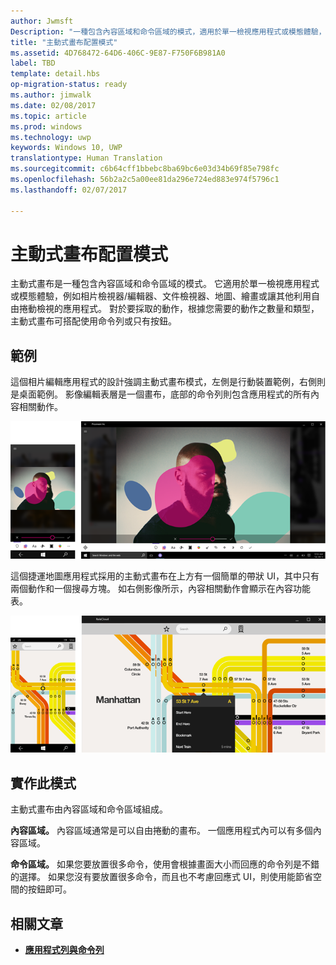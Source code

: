 ```yaml
---
author: Jwmsft
Description: "一種包含內容區域和命令區域的模式，適用於單一檢視應用程式或模態體驗，例如相片檢視器/編輯器、文件檢視器、地圖、繪畫或讓其他利用自由捲動檢視的應用程式。"
title: "主動式畫布配置模式"
ms.assetid: 4D768472-64D6-406C-9E87-F750F6B981A0
label: TBD
template: detail.hbs
op-migration-status: ready
ms.author: jimwalk
ms.date: 02/08/2017
ms.topic: article
ms.prod: windows
ms.technology: uwp
keywords: Windows 10, UWP
translationtype: Human Translation
ms.sourcegitcommit: c6b64cff1bbebc8ba69bc6e03d34b69f85e798fc
ms.openlocfilehash: 56b2a2c5a00ee81da296e724ed883e974f5796c1
ms.lasthandoff: 02/07/2017

---
```

# <a name="active-canvas-layout-pattern"></a>主動式畫布配置模式

主動式畫布是一種包含內容區域和命令區域的模式。 它適用於單一檢視應用程式或模態體驗，例如相片檢視器/編輯器、文件檢視器、地圖、繪畫或讓其他利用自由捲動檢視的應用程式。 對於要採取的動作，根據您需要的動作之數量和類型，主動式畫布可搭配使用命令列或只有按鈕。

## <a name="examples"></a>範例

這個相片編輯應用程式的設計強調主動式畫布模式，左側是行動裝置範例，右側則是桌面範例。 影像編輯表層是一個畫布，底部的命令列則包含應用程式的所有內容相關動作。

![使用主動式畫布模式的相片編輯器範例](images/uap-photo-pc-phone-700.png)

這個捷運地圖應用程式採用的主動式畫布在上方有一個簡單的帶狀 UI，其中只有兩個動作和一個搜尋方塊。 如右側影像所示，內容相關動作會顯示在內容功能表。

![採用主動式畫布模式的地圖應用程式範例](images/uap-subway-pc-phone-700.png)


## <a name="implementing-this-pattern"></a>實作此模式

主動式畫布由內容區域和命令區域組成。

**內容區域。**  內容區域通常是可以自由捲動的畫布。 一個應用程式內可以有多個內容區域。

**命令區域。**  如果您要放置很多命令，使用會根據畫面大小而回應的命令列是不錯的選擇。 如果您沒有要放置很多命令，而且也不考慮回應式 UI，則使用能節省空間的按鈕即可。



## <a name="related-articles"></a>相關文章

-   [**應用程式列與命令列**](../controls-and-patterns/app-bars.md)

